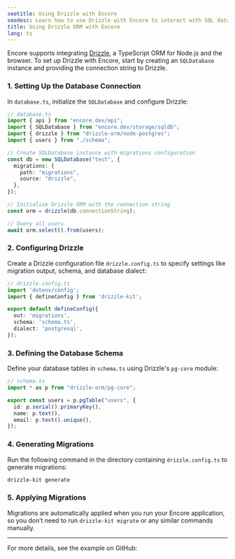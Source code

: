```yaml
---
seotitle: Using Drizzle with Encore
seodesc: Learn how to use Drizzle with Encore to interact with SQL databases.
title: Using Drizzle ORM with Encore
lang: ts
---
```

Encore supports integrating [Drizzle](https://orm.drizzle.team/), a TypeScript ORM for Node.js and the browser. To set up Drizzle with Encore, start by creating an `SQLDatabase` instance and providing the connection string to Drizzle.

### 1. Setting Up the Database Connection

In `database.ts`, initialize the `SQLDatabase` and configure Drizzle:

```typescript
// database.ts
import { api } from "encore.dev/api";
import { SQLDatabase } from "encore.dev/storage/sqldb";
import { drizzle } from "drizzle-orm/node-postgres";
import { users } from "./schema";

// Create SQLDatabase instance with migrations configuration
const db = new SQLDatabase("test", {
  migrations: {
    path: "migrations",
    source: "drizzle",
  },
});

// Initialize Drizzle ORM with the connection string
const orm = drizzle(db.connectionString);

// Query all users
await orm.select().from(users);
```

### 2. Configuring Drizzle

Create a Drizzle configuration file `drizzle.config.ts` to specify settings like migration output, schema, and database dialect:

```typescript
// drizzle.config.ts
import 'dotenv/config';
import { defineConfig } from 'drizzle-kit';

export default defineConfig({
  out: 'migrations',
  schema: 'schema.ts',
  dialect: 'postgresql',
});
```

### 3. Defining the Database Schema

Define your database tables in `schema.ts` using Drizzle's `pg-core` module:

```typescript
// schema.ts
import * as p from "drizzle-orm/pg-core";

export const users = p.pgTable("users", {
  id: p.serial().primaryKey(),
  name: p.text(),
  email: p.text().unique(),
});
```

### 4. Generating Migrations

Run the following command in the directory containing `drizzle.config.ts` to generate migrations:

```bash
drizzle-kit generate
```

### 5. Applying Migrations

Migrations are automatically applied when you run your Encore application, so you don’t need to run `drizzle-kit migrate` or any similar commands manually.

---

For more details, see the example on GitHub:  
<GitHubLink href="https://github.com/encoredev/examples/tree/main/ts/drizzle" desc="Using Drizzle ORM with Encore.ts" />